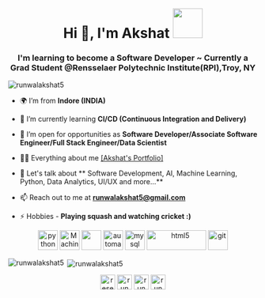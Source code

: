 <h1 align="center">Hi 👋, I'm Akshat   <img src="https://cdn.lowgif.com/small/004faa2f4e3cd386-minion-animated-clipart-images.gif" width="60" height="60"/></h1>
<h3 align="center">I'm learning to become a Software Developer ~ Currently a Grad Student @Rensselaer Polytechnic Institute(RPI),Troy, NY</h3>

<p align="left"> <img src="https://komarev.com/ghpvc/?username=runwalakshat5" alt="runwalakshat5" /> </p>

- 🌍 I’m from **Indore (INDIA)**

- 🌱 I’m currently learning **CI/CD (Continuous Integration and Delivery)**

- 🤝 I’m open for opportunities as **Software Developer/Associate Software Engineer/Full Stack Engineer/Data Scientist**

- 👩‍💻 Everything about me [[Akshat's Portfolio]](https://bit.ly/akshatrunwal)

- 💬 Let's talk about ** Software Development, AI, Machine Learning, Python, Data Analytics, UI/UX and more...**

- 📫 Reach out to me at **runwalakshat5@gmail.com**

- ⚡ Hobbies - **Playing squash and watching cricket :)**

<p align="center"> 
<img src="https://cdn.iconscout.com/icon/free/png-256/python-1-226045.png" alt="python" width="40" height="40"/> 
<img src="https://cdn.iconscout.com/icon/premium/png-256-thumb/machine-learning-13-902561.png" alt="Machine Learning" width="40" height="40"/> 
<img src="https://cdn.iconscout.com/icon/premium/png-256-thumb/data-analytics-1649560-1401994.png" width="40" height="40"/> 
<img src="https://cdn.iconscout.com/icon/premium/png-256-thumb/website-automation-4510206-3731909.png" alt="automation" width="40" height="40"/> 
<img src="https://www.freepnglogos.com/uploads/logo-mysql-png/logo-mysql-mysql-logo-png-images-are-download-crazypng-21.png" alt="mysql" width="40" height="40"/>
<img src="https://clipart.info/images/ccovers/1499794874html5-js-css3-logo-png.png" alt="html5" width="120" height="40"/> 
<img src="https://www.vectorlogo.zone/logos/git-scm/git-scm-icon.svg" alt="git" width="40" height="40"/>  </p>

<p><img align="left" src="https://github-readme-stats.vercel.app/api/top-langs/?username=runwalakshat5&layout=compact" alt="runwalakshat5" /></p>

<p>&nbsp;<img align="center" src="https://github-readme-stats.vercel.app/api?username=runwalakshat5&show_icons=true" alt="runwalakshat5" /></p>

<p align="center">
<a href="https://www.ijraset.com/fileserve.php?FID=37955" target="blank"><img align="center" src="https://cdn.iconscout.com/icon/free/png-256/research-paper-1541611-1308537.png" alt="research" height="30" width="30" /></a>
<a href="https://linkedin.com/in/akshatrunwal" target="blank"><img align="center" src="https://cdn.jsdelivr.net/npm/simple-icons@3.0.1/icons/linkedin.svg" alt="runwalakshat5" height="30" width="30" /></a>
<a href="https://bit.ly/akshatrunwal" target="blank"><img align="center" src="https://runwalakshat5.github.io/runwalakshat/img/favicon.png" alt="runwalakshat5" height="30" width="30" /></a>
<a href="https://instagram.com/ingenious_sgsits/" target="blank"><img align="center" src="https://cdn.jsdelivr.net/npm/simple-icons@3.0.1/icons/instagram.svg" alt="runwalakshat5" height="30" width="30" /></a>
</p>

